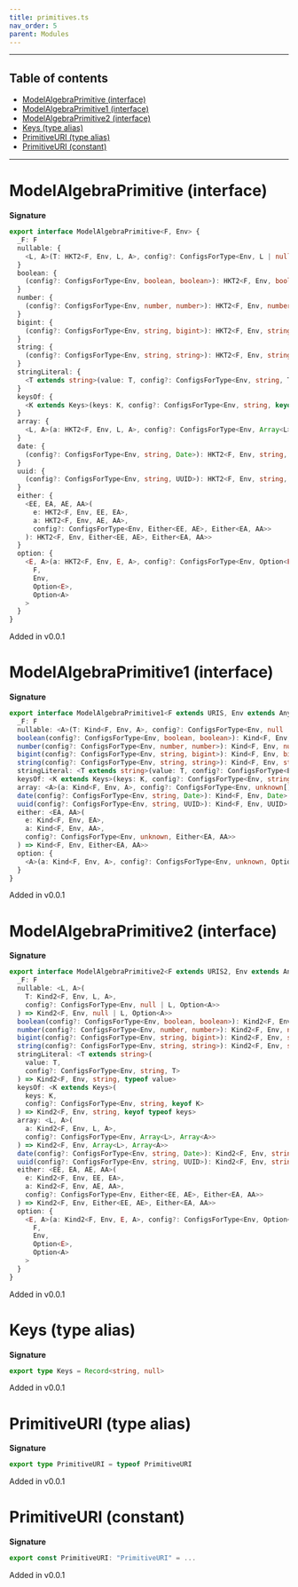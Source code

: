 ```yaml
---
title: primitives.ts
nav_order: 5
parent: Modules
---
```


---

<h2 class="text-delta">Table of contents</h2>

- [ModelAlgebraPrimitive (interface)](#modelalgebraprimitive-interface)
- [ModelAlgebraPrimitive1 (interface)](#modelalgebraprimitive1-interface)
- [ModelAlgebraPrimitive2 (interface)](#modelalgebraprimitive2-interface)
- [Keys (type alias)](#keys-type-alias)
- [PrimitiveURI (type alias)](#primitiveuri-type-alias)
- [PrimitiveURI (constant)](#primitiveuri-constant)

---

# ModelAlgebraPrimitive (interface)

**Signature**

```ts
export interface ModelAlgebraPrimitive<F, Env> {
  _F: F
  nullable: {
    <L, A>(T: HKT2<F, Env, L, A>, config?: ConfigsForType<Env, L | null, Option<A>>): HKT2<F, Env, null | L, Option<A>>
  }
  boolean: {
    (config?: ConfigsForType<Env, boolean, boolean>): HKT2<F, Env, boolean, boolean>
  }
  number: {
    (config?: ConfigsForType<Env, number, number>): HKT2<F, Env, number, number>
  }
  bigint: {
    (config?: ConfigsForType<Env, string, bigint>): HKT2<F, Env, string, bigint>
  }
  string: {
    (config?: ConfigsForType<Env, string, string>): HKT2<F, Env, string, string>
  }
  stringLiteral: {
    <T extends string>(value: T, config?: ConfigsForType<Env, string, T>): HKT2<F, Env, string, typeof value>
  }
  keysOf: {
    <K extends Keys>(keys: K, config?: ConfigsForType<Env, string, keyof K>): HKT2<F, Env, string, keyof typeof keys>
  }
  array: {
    <L, A>(a: HKT2<F, Env, L, A>, config?: ConfigsForType<Env, Array<L>, Array<A>>): HKT2<F, Env, Array<L>, Array<A>>
  }
  date: {
    (config?: ConfigsForType<Env, string, Date>): HKT2<F, Env, string, Date>
  }
  uuid: {
    (config?: ConfigsForType<Env, string, UUID>): HKT2<F, Env, string, UUID>
  }
  either: {
    <EE, EA, AE, AA>(
      e: HKT2<F, Env, EE, EA>,
      a: HKT2<F, Env, AE, AA>,
      config?: ConfigsForType<Env, Either<EE, AE>, Either<EA, AA>>
    ): HKT2<F, Env, Either<EE, AE>, Either<EA, AA>>
  }
  option: {
    <E, A>(a: HKT2<F, Env, E, A>, config?: ConfigsForType<Env, Option<E>, Option<A>>): HKT2<
      F,
      Env,
      Option<E>,
      Option<A>
    >
  }
}
```

Added in v0.0.1

# ModelAlgebraPrimitive1 (interface)

**Signature**

```ts
export interface ModelAlgebraPrimitive1<F extends URIS, Env extends AnyEnv> {
  _F: F
  nullable: <A>(T: Kind<F, Env, A>, config?: ConfigsForType<Env, null | A, Option<A>>) => Kind<F, Env, Option<A>>
  boolean(config?: ConfigsForType<Env, boolean, boolean>): Kind<F, Env, boolean>
  number(config?: ConfigsForType<Env, number, number>): Kind<F, Env, number>
  bigint(config?: ConfigsForType<Env, string, bigint>): Kind<F, Env, bigint>
  string(config?: ConfigsForType<Env, string, string>): Kind<F, Env, string>
  stringLiteral: <T extends string>(value: T, config?: ConfigsForType<Env, string, T>) => Kind<F, Env, typeof value>
  keysOf: <K extends Keys>(keys: K, config?: ConfigsForType<Env, string, keyof K>) => Kind<F, Env, keyof typeof keys>
  array: <A>(a: Kind<F, Env, A>, config?: ConfigsForType<Env, unknown[], A[]>) => Kind<F, Env, Array<A>>
  date(config?: ConfigsForType<Env, string, Date>): Kind<F, Env, Date>
  uuid(config?: ConfigsForType<Env, string, UUID>): Kind<F, Env, UUID>
  either: <EA, AA>(
    e: Kind<F, Env, EA>,
    a: Kind<F, Env, AA>,
    config?: ConfigsForType<Env, unknown, Either<EA, AA>>
  ) => Kind<F, Env, Either<EA, AA>>
  option: {
    <A>(a: Kind<F, Env, A>, config?: ConfigsForType<Env, unknown, Option<A>>): Kind<F, Env, Option<A>>
  }
}
```

Added in v0.0.1

# ModelAlgebraPrimitive2 (interface)

**Signature**

```ts
export interface ModelAlgebraPrimitive2<F extends URIS2, Env extends AnyEnv> {
  _F: F
  nullable: <L, A>(
    T: Kind2<F, Env, L, A>,
    config?: ConfigsForType<Env, null | L, Option<A>>
  ) => Kind2<F, Env, null | L, Option<A>>
  boolean(config?: ConfigsForType<Env, boolean, boolean>): Kind2<F, Env, boolean, boolean>
  number(config?: ConfigsForType<Env, number, number>): Kind2<F, Env, number, number>
  bigint(config?: ConfigsForType<Env, string, bigint>): Kind2<F, Env, string, bigint>
  string(config?: ConfigsForType<Env, string, string>): Kind2<F, Env, string, string>
  stringLiteral: <T extends string>(
    value: T,
    config?: ConfigsForType<Env, string, T>
  ) => Kind2<F, Env, string, typeof value>
  keysOf: <K extends Keys>(
    keys: K,
    config?: ConfigsForType<Env, string, keyof K>
  ) => Kind2<F, Env, string, keyof typeof keys>
  array: <L, A>(
    a: Kind2<F, Env, L, A>,
    config?: ConfigsForType<Env, Array<L>, Array<A>>
  ) => Kind2<F, Env, Array<L>, Array<A>>
  date(config?: ConfigsForType<Env, string, Date>): Kind2<F, Env, string, Date>
  uuid(config?: ConfigsForType<Env, string, UUID>): Kind2<F, Env, string, UUID>
  either: <EE, EA, AE, AA>(
    e: Kind2<F, Env, EE, EA>,
    a: Kind2<F, Env, AE, AA>,
    config?: ConfigsForType<Env, Either<EE, AE>, Either<EA, AA>>
  ) => Kind2<F, Env, Either<EE, AE>, Either<EA, AA>>
  option: {
    <E, A>(a: Kind2<F, Env, E, A>, config?: ConfigsForType<Env, Option<E>, Option<A>>): Kind2<
      F,
      Env,
      Option<E>,
      Option<A>
    >
  }
}
```

Added in v0.0.1

# Keys (type alias)

**Signature**

```ts
export type Keys = Record<string, null>
```

Added in v0.0.1

# PrimitiveURI (type alias)

**Signature**

```ts
export type PrimitiveURI = typeof PrimitiveURI
```

Added in v0.0.1

# PrimitiveURI (constant)

**Signature**

```ts
export const PrimitiveURI: "PrimitiveURI" = ...
```

Added in v0.0.1
